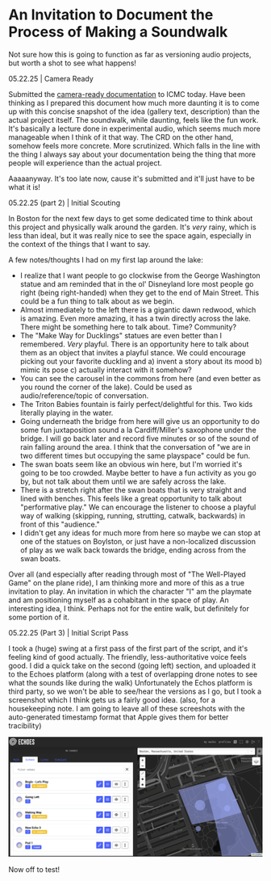 # An Invitation to Document the Process of Making a Soundwalk

Not sure how this is going to function as far as versioning audio projects, but worth a shot to see what happens!

05.22.25 | Camera Ready

Submitted the [camera-ready documentation](../CRD.md) to ICMC today. Have been thinking as I prepared this document how much more daunting it is to come up with this concise snapshot of the idea (gallery text, description) than the actual project itself. The soundwalk, while daunting, feels like the fun work. It's basically a lecture done in experimental audio, which seems much more manageable when I think of it that way. The CRD on the other hand, somehow feels more concrete. More scrutinized. Which falls in the line with the thing I always say about your documentation being the thing that more people will experience than the actual project.

Aaaaanyway. It's too late now, cause it's submitted and it'll just have to be what it is!

05.22.25 (part 2) | Initial Scouting

In Boston for the next few days to get some dedicated time to think about this project and physically walk around the garden. It's _very_ rainy, which is less than ideal, but it was really nice to see the space again, especially in the context of the things that I want to say.

A few notes/thoughts I had on my first lap around the lake:

* I realize that I want people to go clockwise from the George Washington statue and am reminded that in the ol' Disneyland lore most people go right (being right-handed) when they get to the end of Main Street. This could be a fun thing to talk about as we begin.
* Almost immediately to the left there is a gigantic dawn redwood, which is amazing. Even more amazing, it has a twin directly across the lake. There might be something here to talk about. Time? Community? 
* The "Make Way for Ducklings" statues are even better than I remembered. _Very_ playful. There is an opportunity here to talk about them as an object that invites a playful stance. We could encourage picking out your favorite duckling and a) invent a story about its mood b) mimic its pose c) actually interact with it somehow?
* You can see the carousel in the commons from here (and even better as you round the corner of the lake). Could be used as audio/reference/topic of conversation.
* The Triton Babies fountain is fairly perfect/delightful for this. Two kids literally playing in the water. 
* Going underneath the bridge from here will give us an opportunity to do some fun juxtaposition sound a la Cardiff/Miller's saxophone under the bridge. I will go back later and record five minutes or so of the sound of rain falling around the area. I think that the conversation of "we are in two different times but occupying the same playspace" could be fun.
* The swan boats seem like an obvious win here, but I'm worried it's going to be too crowded. Maybe better to have a fun activity as you go by, but not talk about them until we are safely across the lake.
* There is a stretch right after the swan boats that is very straight and lined with benches. This feels like a great opportunity to talk about "performative play." We can encourage the listener to choose a playful way of walking (skipping, running, strutting, catwalk, backwards) in front of this "audience."
* I didn't get any ideas for much more from here so maybe we can stop at one of the statues on Boylston, or just have a non-localized discussion of play as we walk back towards the bridge, ending across from the swan boats.

Over all (and especially after reading through most of "The Well-Played Game" on the plane ride), I am thinking more and more of this as a true invitation to play. An invitation in which the character "I" am the playmate and am positioning myself as a cohabitant in the space of play. An interesting idea, I think. Perhaps not for the entire walk, but definitely for some portion of it.

05.22.25 (Part 3) | Initial Script Pass

I took a (huge) swing at a first pass of the first part of the script, and it's feeling kind of good actually. The friendly, less-authoritative voice feels good. I did a quick take on the second (going left) section, and uploaded it to the Echoes platform (along with a test of overlapping drone notes to see what the sounds like during the walk) Unfortunately the Echos platform is third party, so we won't be able to see/hear the versions as I go, but I took a screenshot which I think gets us a fairly good idea. (also, for a housekeeping note. I am going to leave all of these screeshots with the auto-generated timestamp format that Apple gives them for better tracibility)

![Echos - Iteration 1](../Media/Screenshot%202025-05-22%20at%2018.30.30.png)

Now off to test!
